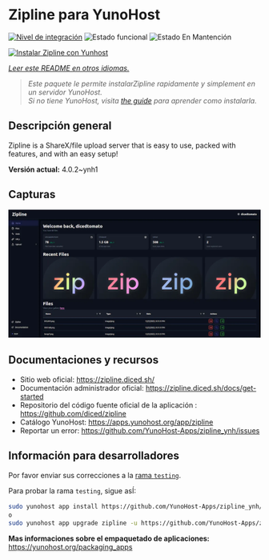 <!--
Este archivo README esta generado automaticamente<https://github.com/YunoHost/apps/tree/master/tools/readme_generator>
No se debe editar a mano.
-->

# Zipline para YunoHost

[![Nivel de integración](https://apps.yunohost.org/badge/integration/zipline)](https://ci-apps.yunohost.org/ci/apps/zipline/)
![Estado funcional](https://apps.yunohost.org/badge/state/zipline)
![Estado En Mantención](https://apps.yunohost.org/badge/maintained/zipline)

[![Instalar Zipline con Yunhost](https://install-app.yunohost.org/install-with-yunohost.svg)](https://install-app.yunohost.org/?app=zipline)

*[Leer este README en otros idiomas.](./ALL_README.md)*

> *Este paquete le permite instalarZipline rapidamente y simplement en un servidor YunoHost.*  
> *Si no tiene YunoHost, visita [the guide](https://yunohost.org/install) para aprender como instalarla.*

## Descripción general

Zipline is a ShareX/file upload server that is easy to use, packed with features, and with an easy setup! 

**Versión actual:** 4.0.2~ynh1

## Capturas

![Captura de Zipline](./doc/screenshots/screenshot.png)

## Documentaciones y recursos

- Sitio web oficial: <https://zipline.diced.sh/>
- Documentación administrador oficial: <https://zipline.diced.sh/docs/get-started>
- Repositorio del código fuente oficial de la aplicación : <https://github.com/diced/zipline>
- Catálogo YunoHost: <https://apps.yunohost.org/app/zipline>
- Reportar un error: <https://github.com/YunoHost-Apps/zipline_ynh/issues>

## Información para desarrolladores

Por favor enviar sus correcciones a la [rama `testing`](https://github.com/YunoHost-Apps/zipline_ynh/tree/testing).

Para probar la rama `testing`, sigue asÍ:

```bash
sudo yunohost app install https://github.com/YunoHost-Apps/zipline_ynh/tree/testing --debug
o
sudo yunohost app upgrade zipline -u https://github.com/YunoHost-Apps/zipline_ynh/tree/testing --debug
```

**Mas informaciones sobre el empaquetado de aplicaciones:** <https://yunohost.org/packaging_apps>
